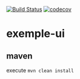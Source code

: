 [![Build Status](https://travis-ci.com/doudouchat/exemple-ui.svg?branch=master)](https://travis-ci.org/doudouchat/exemple-ui)
[![codecov](https://codecov.io/gh/doudouchat/exemple-ui/graph/badge.svg)](https://codecov.io/gh/doudouchat/exemple-ui) 

# exemple-ui

## maven

<p>execute <code>mvn clean install</code></p>

